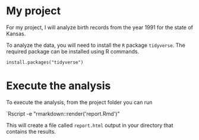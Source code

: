 # My project

For my project, I will analyze birth records from the year 1991 for the state of Kansas.

To analyze the data, you will need to install the `R` package `tidyverse`. The required package can be installed using R commands.

`install.packages("tidyverse")`

# Execute the analysis

To execute the analysis, from the project folder you can run

`Rscript -e "rmarkdown::render('report.Rmd')"

This will create a file called `report.html` output in your directory that contains the results.

